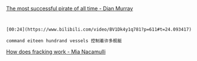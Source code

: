 [The most successful pirate of all time - Dian Murray](https://www.bilibili.com/video/BV1Dk4y1q781?p=611)

```ad-note


[00:24](https://www.bilibili.com/video/BV1Dk4y1q781?p=611#t=24.093417)

command eiteen hundrand vessels 控制着许多舰艇

```

[How does fracking work - Mia Nacamulli](https://www.bilibili.com/video/BV1Dk4y1q781?p=612)